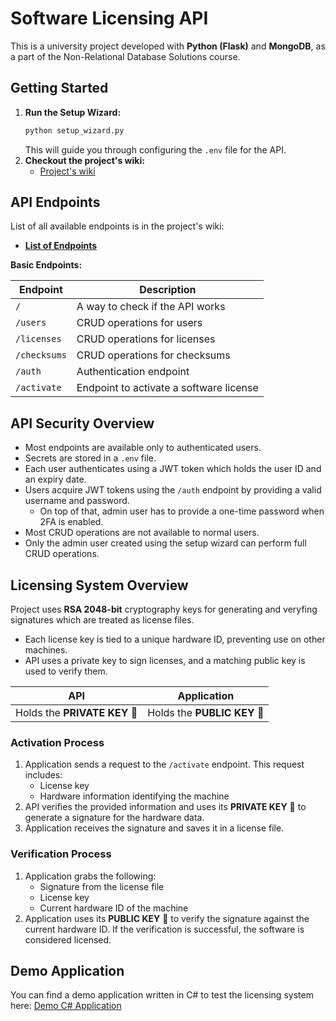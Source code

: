 # Software Licensing API

This is a university project developed with **Python (Flask)** and **MongoDB**, as a part of the Non-Relational Database Solutions course. 

## Getting Started

1. **Run the Setup Wizard:**
    ```bash
    python setup_wizard.py
    ```
    This will guide you through configuring the `.env` file for the API.
2. **Checkout the project's wiki:**
   - [Project's wiki](https://github.com/rara64/software-licensing-api/wiki)

## API Endpoints

List of all available endpoints is in the project's wiki:

-   [**List of Endpoints**](https://github.com/rara64/software-licensing-api/wiki/List-of-endpoints)

**Basic Endpoints:**

| Endpoint      | Description                                    |
| ------------- | ---------------------------------------------- |
| `/`           | A way to check if the API works   |
| `/users`      | CRUD operations for users                      |
| `/licenses`   | CRUD operations for licenses                   |
| `/checksums`  | CRUD operations for checksums                 |
| `/auth`       | Authentication endpoint                        |
| `/activate`   | Endpoint to activate a software license       |

## API Security Overview

- Most endpoints are available only to authenticated users.
- Secrets are stored in a `.env` file.
- Each user authenticates using a JWT token which holds the user ID and an expiry date.
- Users acquire JWT tokens using the `/auth` endpoint by providing a valid username and password.
  - On top of that, admin user has to provide a one-time password when 2FA is enabled.
- Most CRUD operations are not available to normal users.
- Only the admin user created using the setup wizard can perform full CRUD operations.

## Licensing System Overview

Project uses **RSA 2048-bit** cryptography keys for generating and veryfing signatures which are treated as license files.
-   Each license key is tied to a unique hardware ID, preventing use on other machines.
-   API uses a private key to sign licenses, and a matching public key is used to verify them.

| **API**     | **Application**  |
| ------------- | ------------------------------------------ |
| Holds the **PRIVATE KEY** 🔑 | Holds the **PUBLIC KEY** 🔑 |

### Activation Process

1. Application sends a request to the `/activate` endpoint. This request includes:
    -   License key
    -   Hardware information identifying the machine
2. API verifies the provided information and uses its **PRIVATE KEY** 🔑 to generate a signature for the hardware data.
3. Application receives the signature and saves it in a license file.

### Verification Process

1. Application grabs the following:
    -   Signature from the license file
    -   License key
    -   Current hardware ID of the machine
2. Application uses its **PUBLIC KEY** 🔑 to verify the signature against the current hardware ID. If the verification is successful, the software is considered licensed.

## Demo Application

You can find a demo application written in C# to test the licensing system here: [Demo C# Application](https://github.com/rara64/software-licensing-api/blob/main/demo_app/Program.cs)
